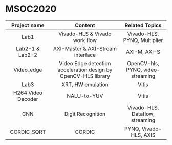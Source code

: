 # MSOC2020

|    Project name    |                            Content                             |          Related Topics           |
|:------------------:|:--------------------------------------------------------------:|:---------------------------------:|
|        Lab1        |                 Vivado-HLS & Vivado work flow                  |   Vivado-HLS, PYNQ, Multiplier    |
|  Lab2-1 & Lab2-2   |               AXI-Master & AXI-Stream interface                |           AXI-M, AXI-S            |
|     Video_edge     | Video Edge detection acceleration design by OpenCV-HLS library | OpenCV-hls, PYNQ, video-streaming |
|        Lab3        |                       XRT, HW emulation                        |               Vitis               |
| H264 Video Decoder |                          NALU-to-YUV                           |               Vitis               |
|        CNN         |                       Digit Recognition                        |  Vivado-HLS, Dataflow, streaming  |
|    CORDIC_SQRT     |                             CORDIC                             |      PYNQ, Vivado-HLS, AXIS       |
